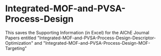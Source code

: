 # Integrated-MOF-and-PVSA-Process-Design

This saves the Supporting Information (in Excel) for the AIChE Journal Papers entitled 
"Integrated-MOF-and-PVSA-Process-Design-Descriptor-Optimization" and 
"Integrated-MOF-and-PVSA-Process-Design-MOF-Targeting"
